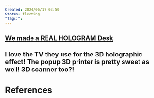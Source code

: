 ```yaml
---
Created: 2024/06/17 03:50
Status: fleeting
"Tags:":
---
```

## [We made a REAL HOLOGRAM Desk](https://youtu.be/PI6VA8ZNL-0)
I love the TV they use for the 3D holographic effect!
The popup 3D printer is pretty sweet as well!
3D scanner too?!
---
# References